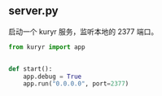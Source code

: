 ## server.py
启动一个 kuryr 服务，监听本地的 2377 端口。

```python
from kuryr import app


def start():
    app.debug = True
    app.run("0.0.0.0", port=2377)
```